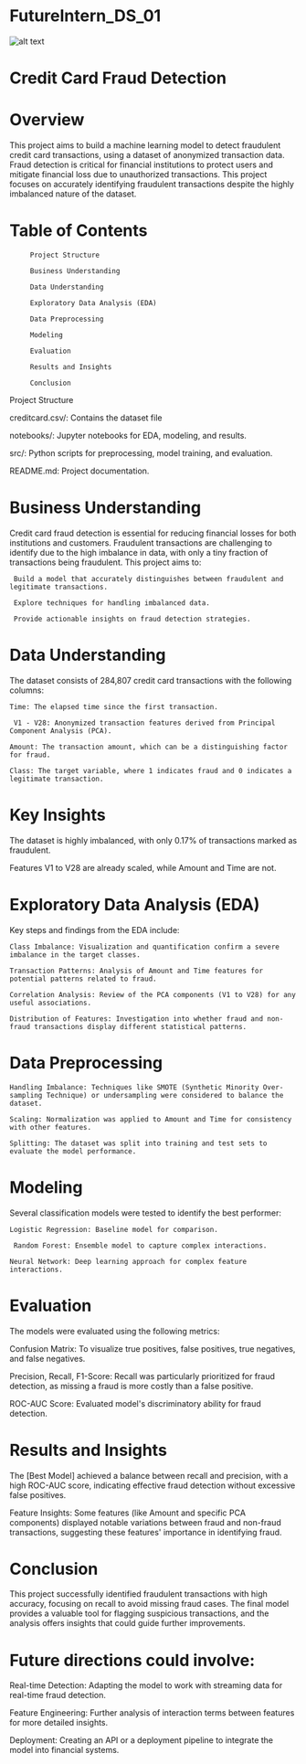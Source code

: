 # FutureIntern_DS_01
![alt text](image.png)

# Credit Card Fraud Detection


# Overview

This project aims to build a machine learning model to detect fraudulent credit card transactions, using a dataset of anonymized transaction data. Fraud detection is critical for financial institutions to protect users and mitigate financial loss due to unauthorized transactions. This project focuses on accurately identifying fraudulent transactions despite the highly imbalanced nature of the dataset.


# Table of Contents

         Project Structure

         Business Understanding

         Data Understanding

         Exploratory Data Analysis (EDA)

         Data Preprocessing

         Modeling

         Evaluation

         Results and Insights

         Conclusion


Project Structure

creditcard.csv/: Contains the dataset file

notebooks/: Jupyter notebooks for EDA, modeling, and results.

src/: Python scripts for preprocessing, model training, and evaluation.

README.md: Project documentation.


# Business Understanding

Credit card fraud detection is essential for reducing financial losses for both institutions and customers. Fraudulent transactions are challenging to identify due to the high imbalance in data, with only a tiny fraction of transactions being fraudulent. This project aims to:

     Build a model that accurately distinguishes between fraudulent and legitimate transactions.

     Explore techniques for handling imbalanced data.

     Provide actionable insights on fraud detection strategies.



# Data Understanding

The dataset consists of 284,807 credit card transactions with the following columns:

    Time: The elapsed time since the first transaction.
     
     V1 - V28: Anonymized transaction features derived from Principal Component Analysis (PCA).

    Amount: The transaction amount, which can be a distinguishing factor for fraud.

    Class: The target variable, where 1 indicates fraud and 0 indicates a legitimate transaction.


# Key Insights

The dataset is highly imbalanced, with only 0.17% of transactions marked as fraudulent.

Features V1 to V28 are already scaled, while Amount and Time are not.


# Exploratory Data Analysis (EDA)

Key steps and findings from the EDA include:

    Class Imbalance: Visualization and quantification confirm a severe imbalance in the target classes.

    Transaction Patterns: Analysis of Amount and Time features for potential patterns related to fraud.

    Correlation Analysis: Review of the PCA components (V1 to V28) for any useful associations.

    Distribution of Features: Investigation into whether fraud and non-fraud transactions display different statistical patterns.


# Data Preprocessing

    Handling Imbalance: Techniques like SMOTE (Synthetic Minority Over-sampling Technique) or undersampling were considered to balance the dataset.

    Scaling: Normalization was applied to Amount and Time for consistency with other features.

    Splitting: The dataset was split into training and test sets to evaluate the model performance.


# Modeling

Several classification models were tested to identify the best performer:

    Logistic Regression: Baseline model for comparison.

     Random Forest: Ensemble model to capture complex interactions.

    Neural Network: Deep learning approach for complex feature interactions.


# Evaluation

The models were evaluated using the following metrics:

Confusion Matrix: To visualize true positives, false positives, true negatives, and false negatives.

Precision, Recall, F1-Score: Recall was particularly prioritized for fraud detection, as missing a fraud is more costly than a false positive.

ROC-AUC Score: Evaluated model's discriminatory ability for fraud detection.


# Results and Insights

The [Best Model] achieved a balance between recall and precision, with a high ROC-AUC score, indicating effective fraud detection without excessive false positives.

Feature Insights: Some features (like Amount and specific PCA components) displayed notable variations between fraud and non-fraud transactions, suggesting these features' 
importance in identifying fraud.


# Conclusion

This project successfully identified fraudulent transactions with high accuracy, focusing on recall to avoid missing fraud cases. The final model provides a valuable tool for flagging suspicious transactions, and the analysis offers insights that could guide further improvements.


# Future directions could involve:

Real-time Detection: Adapting the model to work with streaming data for real-time fraud detection.

Feature Engineering: Further analysis of interaction terms between features for more detailed insights.

Deployment: Creating an API or a deployment pipeline to integrate the model into financial systems.